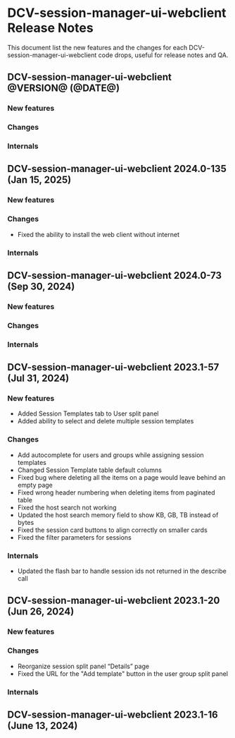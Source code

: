 # DCV-session-manager-ui-webclient Release Notes

This document list the new features and the changes for each DCV-session-manager-ui-webclient code drops,
useful for release notes and QA.

## DCV-session-manager-ui-webclient @VERSION@ (@DATE@)

### New features

### Changes

### Internals

## DCV-session-manager-ui-webclient 2024.0-135 (Jan 15, 2025)

### New features

### Changes
- Fixed the ability to install the web client without internet
### Internals

## DCV-session-manager-ui-webclient 2024.0-73 (Sep 30, 2024)

### New features

### Changes

### Internals

## DCV-session-manager-ui-webclient 2023.1-57 (Jul 31, 2024)

### New features
- Added Session Templates tab to User split panel
- Added ability to select and delete multiple session templates

### Changes
- Add autocomplete for users and groups while assigning session templates
- Changed Session Template table default columns
- Fixed bug where deleting all the items on a page would leave behind an empty page
- Fixed wrong header numbering when deleting items from paginated table
- Fixed the host search not working
- Updated the host search memory field to show KB, GB, TB instead of bytes
- Fixed the session card buttons to align correctly on smaller cards
- Fixed the filter parameters for sessions

### Internals
- Updated the flash bar to handle session ids not returned in the describe call

## DCV-session-manager-ui-webclient 2023.1-20 (Jun 26, 2024)

### New features

### Changes
- Reorganize session split panel “Details” page
- Fixed the URL for the "Add template" button in the user group split panel

### Internals

## DCV-session-manager-ui-webclient 2023.1-16 (June 13, 2024)
